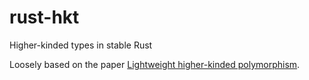 # rust-hkt

Higher-kinded types in stable Rust

Loosely based on the paper [Lightweight higher-kinded polymorphism](https://www.cl.cam.ac.uk/~jdy22/papers/lightweight-higher-kinded-polymorphism.pdf).
